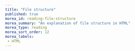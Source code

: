 ```yaml
---
title: "File structure"
published: true
morea_id: reading-file-structure
morea_summary: "An explanation of file structure in HTML"
morea_type: reading
morea_sort_order: 12
morea_labels:
 - HTML
---
```


